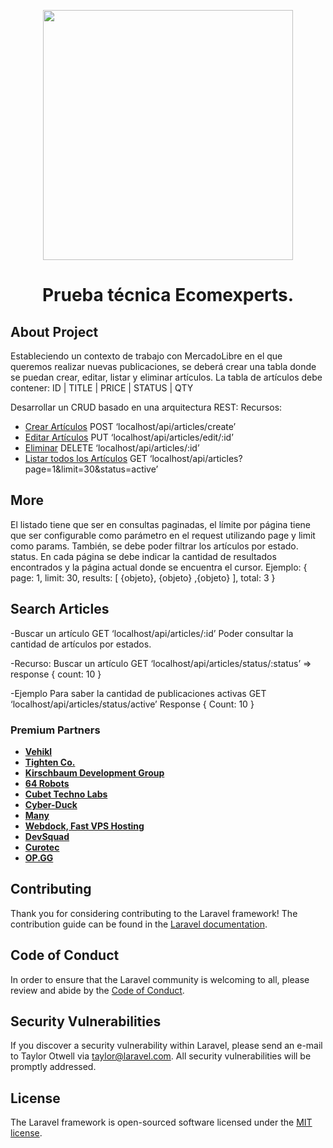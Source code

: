 <p align="center"><a href="https://laravel.com" target="_blank"><img src="https://raw.githubusercontent.com/laravel/art/master/logo-lockup/5%20SVG/2%20CMYK/1%20Full%20Color/laravel-logolockup-cmyk-red.svg" width="400"></a></p>

<h1 align="center">
Prueba técnica Ecomexperts.
</h1>

## About Project

Estableciendo  un  contexto  de  trabajo  con  MercadoLibre en  el  que queremos  realizar  nuevas
publicaciones, se deberá crear una tabla donde se puedan crear, editar, listar y eliminar artículos.
La tabla de artículos debe contener: ID | TITLE | PRICE | STATUS | QTY

Desarrollar un CRUD basado en una arquitectura REST:
Recursos:

- [Crear Artículos]() POST ‘localhost/api/articles/create’
- [Editar Artículos]() PUT ‘localhost/api/articles/edit/:id’
- [Eliminar]() DELETE ‘localhost/api/articles/:id’
- [Listar todos los Artículos]() GET ‘localhost/api/articles?page=1&limit=30&status=active’

## More

El listado tiene que ser en consultas paginadas, el límite por página tiene que ser configurable como parámetro en el request utilizando page y limit como params.
También, se debe poder filtrar los artículos por estado. status. En cada página se debe indicar la cantidad de resultados encontrados y la página actual donde se encuentra el cursor.
Ejemplo: {
        page: 1,
        limit: 30,
        results: [ {objeto}, {objeto} ,{objeto} ],
        total: 3
}

## Search Articles

-Buscar un artículo
    GET ‘localhost/api/articles/:id’
Poder consultar la cantidad de artículos por estados.

-Recurso:
    Buscar un artículo
    GET ‘localhost/api/articles/status/:status’
    => response { count: 10 }

-Ejemplo
Para saber la cantidad de publicaciones activas
GET ‘localhost/api/articles/status/active’
    Response
    {
        Count: 10
    }

### Premium Partners

- **[Vehikl](https://vehikl.com/)**
- **[Tighten Co.](https://tighten.co)**
- **[Kirschbaum Development Group](https://kirschbaumdevelopment.com)**
- **[64 Robots](https://64robots.com)**
- **[Cubet Techno Labs](https://cubettech.com)**
- **[Cyber-Duck](https://cyber-duck.co.uk)**
- **[Many](https://www.many.co.uk)**
- **[Webdock, Fast VPS Hosting](https://www.webdock.io/en)**
- **[DevSquad](https://devsquad.com)**
- **[Curotec](https://www.curotec.com/services/technologies/laravel/)**
- **[OP.GG](https://op.gg)**

## Contributing

Thank you for considering contributing to the Laravel framework! The contribution guide can be found in the [Laravel documentation](https://laravel.com/docs/contributions).

## Code of Conduct

In order to ensure that the Laravel community is welcoming to all, please review and abide by the [Code of Conduct](https://laravel.com/docs/contributions#code-of-conduct).

## Security Vulnerabilities

If you discover a security vulnerability within Laravel, please send an e-mail to Taylor Otwell via [taylor@laravel.com](mailto:taylor@laravel.com). All security vulnerabilities will be promptly addressed.

## License

The Laravel framework is open-sourced software licensed under the [MIT license](https://opensource.org/licenses/MIT).
